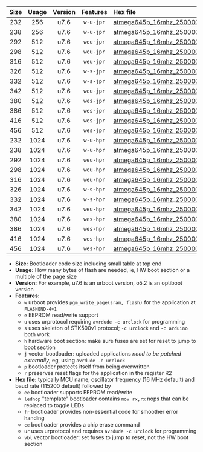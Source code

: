 |Size|Usage|Version|Features|Hex file|
|:-:|:-:|:-:|:-:|:--|
|232|256|u7.6|`w-u-jpr`|[atmega645p_16mhz_250000bps_ur_vbl.hex](https://raw.githubusercontent.com/stefanrueger/urboot/main/bootloaders/atmega645p/fcpu_16mhz/250000_bps/atmega645p_16mhz_250000bps_ur_vbl.hex)|
|238|256|u7.6|`w-u-jpr`|[atmega645p_16mhz_250000bps_lednop_ur_vbl.hex](https://raw.githubusercontent.com/stefanrueger/urboot/main/bootloaders/atmega645p/fcpu_16mhz/250000_bps/atmega645p_16mhz_250000bps_lednop_ur_vbl.hex)|
|292|512|u7.6|`weu-jpr`|[atmega645p_16mhz_250000bps_ee_ur_vbl.hex](https://raw.githubusercontent.com/stefanrueger/urboot/main/bootloaders/atmega645p/fcpu_16mhz/250000_bps/atmega645p_16mhz_250000bps_ee_ur_vbl.hex)|
|298|512|u7.6|`weu-jpr`|[atmega645p_16mhz_250000bps_ee_lednop_ur_vbl.hex](https://raw.githubusercontent.com/stefanrueger/urboot/main/bootloaders/atmega645p/fcpu_16mhz/250000_bps/atmega645p_16mhz_250000bps_ee_lednop_ur_vbl.hex)|
|316|512|u7.6|`weu-jpr`|[atmega645p_16mhz_250000bps_ee_lednop_fr_ur_vbl.hex](https://raw.githubusercontent.com/stefanrueger/urboot/main/bootloaders/atmega645p/fcpu_16mhz/250000_bps/atmega645p_16mhz_250000bps_ee_lednop_fr_ur_vbl.hex)|
|326|512|u7.6|`w-s-jpr`|[atmega645p_16mhz_250000bps_vbl.hex](https://raw.githubusercontent.com/stefanrueger/urboot/main/bootloaders/atmega645p/fcpu_16mhz/250000_bps/atmega645p_16mhz_250000bps_vbl.hex)|
|332|512|u7.6|`w-s-jpr`|[atmega645p_16mhz_250000bps_lednop_vbl.hex](https://raw.githubusercontent.com/stefanrueger/urboot/main/bootloaders/atmega645p/fcpu_16mhz/250000_bps/atmega645p_16mhz_250000bps_lednop_vbl.hex)|
|342|512|u7.6|`weu-jpr`|[atmega645p_16mhz_250000bps_ee_lednop_fr_ce_ur_vbl.hex](https://raw.githubusercontent.com/stefanrueger/urboot/main/bootloaders/atmega645p/fcpu_16mhz/250000_bps/atmega645p_16mhz_250000bps_ee_lednop_fr_ce_ur_vbl.hex)|
|380|512|u7.6|`wes-jpr`|[atmega645p_16mhz_250000bps_ee_vbl.hex](https://raw.githubusercontent.com/stefanrueger/urboot/main/bootloaders/atmega645p/fcpu_16mhz/250000_bps/atmega645p_16mhz_250000bps_ee_vbl.hex)|
|386|512|u7.6|`wes-jpr`|[atmega645p_16mhz_250000bps_ee_lednop_vbl.hex](https://raw.githubusercontent.com/stefanrueger/urboot/main/bootloaders/atmega645p/fcpu_16mhz/250000_bps/atmega645p_16mhz_250000bps_ee_lednop_vbl.hex)|
|416|512|u7.6|`wes-jpr`|[atmega645p_16mhz_250000bps_ee_lednop_fr_vbl.hex](https://raw.githubusercontent.com/stefanrueger/urboot/main/bootloaders/atmega645p/fcpu_16mhz/250000_bps/atmega645p_16mhz_250000bps_ee_lednop_fr_vbl.hex)|
|456|512|u7.6|`wes-jpr`|[atmega645p_16mhz_250000bps_ee_lednop_fr_ce_vbl.hex](https://raw.githubusercontent.com/stefanrueger/urboot/main/bootloaders/atmega645p/fcpu_16mhz/250000_bps/atmega645p_16mhz_250000bps_ee_lednop_fr_ce_vbl.hex)|
|232|1024|u7.6|`w-u-hpr`|[atmega645p_16mhz_250000bps_ur.hex](https://raw.githubusercontent.com/stefanrueger/urboot/main/bootloaders/atmega645p/fcpu_16mhz/250000_bps/atmega645p_16mhz_250000bps_ur.hex)|
|238|1024|u7.6|`w-u-hpr`|[atmega645p_16mhz_250000bps_lednop_ur.hex](https://raw.githubusercontent.com/stefanrueger/urboot/main/bootloaders/atmega645p/fcpu_16mhz/250000_bps/atmega645p_16mhz_250000bps_lednop_ur.hex)|
|292|1024|u7.6|`weu-hpr`|[atmega645p_16mhz_250000bps_ee_ur.hex](https://raw.githubusercontent.com/stefanrueger/urboot/main/bootloaders/atmega645p/fcpu_16mhz/250000_bps/atmega645p_16mhz_250000bps_ee_ur.hex)|
|298|1024|u7.6|`weu-hpr`|[atmega645p_16mhz_250000bps_ee_lednop_ur.hex](https://raw.githubusercontent.com/stefanrueger/urboot/main/bootloaders/atmega645p/fcpu_16mhz/250000_bps/atmega645p_16mhz_250000bps_ee_lednop_ur.hex)|
|316|1024|u7.6|`weu-hpr`|[atmega645p_16mhz_250000bps_ee_lednop_fr_ur.hex](https://raw.githubusercontent.com/stefanrueger/urboot/main/bootloaders/atmega645p/fcpu_16mhz/250000_bps/atmega645p_16mhz_250000bps_ee_lednop_fr_ur.hex)|
|326|1024|u7.6|`w-s-hpr`|[atmega645p_16mhz_250000bps.hex](https://raw.githubusercontent.com/stefanrueger/urboot/main/bootloaders/atmega645p/fcpu_16mhz/250000_bps/atmega645p_16mhz_250000bps.hex)|
|332|1024|u7.6|`w-s-hpr`|[atmega645p_16mhz_250000bps_lednop.hex](https://raw.githubusercontent.com/stefanrueger/urboot/main/bootloaders/atmega645p/fcpu_16mhz/250000_bps/atmega645p_16mhz_250000bps_lednop.hex)|
|342|1024|u7.6|`weu-hpr`|[atmega645p_16mhz_250000bps_ee_lednop_fr_ce_ur.hex](https://raw.githubusercontent.com/stefanrueger/urboot/main/bootloaders/atmega645p/fcpu_16mhz/250000_bps/atmega645p_16mhz_250000bps_ee_lednop_fr_ce_ur.hex)|
|380|1024|u7.6|`wes-hpr`|[atmega645p_16mhz_250000bps_ee.hex](https://raw.githubusercontent.com/stefanrueger/urboot/main/bootloaders/atmega645p/fcpu_16mhz/250000_bps/atmega645p_16mhz_250000bps_ee.hex)|
|386|1024|u7.6|`wes-hpr`|[atmega645p_16mhz_250000bps_ee_lednop.hex](https://raw.githubusercontent.com/stefanrueger/urboot/main/bootloaders/atmega645p/fcpu_16mhz/250000_bps/atmega645p_16mhz_250000bps_ee_lednop.hex)|
|416|1024|u7.6|`wes-hpr`|[atmega645p_16mhz_250000bps_ee_lednop_fr.hex](https://raw.githubusercontent.com/stefanrueger/urboot/main/bootloaders/atmega645p/fcpu_16mhz/250000_bps/atmega645p_16mhz_250000bps_ee_lednop_fr.hex)|
|456|1024|u7.6|`wes-hpr`|[atmega645p_16mhz_250000bps_ee_lednop_fr_ce.hex](https://raw.githubusercontent.com/stefanrueger/urboot/main/bootloaders/atmega645p/fcpu_16mhz/250000_bps/atmega645p_16mhz_250000bps_ee_lednop_fr_ce.hex)|

- **Size:** Bootloader code size including small table at top end
- **Usage:** How many bytes of flash are needed, ie, HW boot section or a multiple of the page size
- **Version:** For example, u7.6 is an urboot version, o5.2 is an optiboot version
- **Features:**
  + `w` urboot provides `pgm_write_page(sram, flash)` for the application at `FLASHEND-4+1`
  + `e` EEPROM read/write support
  + `u` uses urprotocol requiring `avrdude -c urclock` for programming
  + `s` uses skeleton of STK500v1 protocol; `-c urclock` and `-c arduino` both work
  + `h` hardware boot section: make sure fuses are set for reset to jump to boot section
  + `j` vector bootloader: uploaded applications *need to be patched externally*, eg, using `avrdude -c urclock`
  + `p` bootloader protects itself from being overwritten
  + `r` preserves reset flags for the application in the register R2
- **Hex file:** typically MCU name, oscillator frequency (16 MHz default) and baud rate (115200 default) followed by
  + `ee` bootloader supports EEPROM read/write
  + `lednop` "template" bootloader contains `mov rx,rx` nops that can be replaced to toggle LEDs
  + `fr` bootloader provides non-essential code for smoother error handing
  + `ce` bootloader provides a chip erase command
  + `ur` uses urprotocol and requires `avrdude -c urclock` for programming
  + `vbl` vector bootloader: set fuses to jump to reset, not the HW boot section
